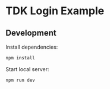 # TDK Login Example

## Development

Install dependencies:

```bash
npm install
```

Start local server:

```bash
npm run dev
```
